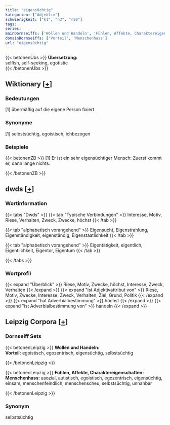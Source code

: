 ```yaml
---
title: "eigensüchtig"
kategorien: ["Adjektiv"]
schwierigkeit: ["k1", "h3", "r20"]
tags:
series:
mainDornseiffs: ['Wollen und Handeln', 'Fühlen, Affekte, Charaktereigenschaften']
domainDornseiffs: ['Vorteil', 'Menschenhass']
url: "eigensüchtig"
---
```


{{< betonenÜbs >}}
**Übersetzung:**  
selfish, self-seeking, egotistic  
{{< /betonenÜbs >}}

## Wiktionary [[+](https://de.wiktionary.org/wiki/eigensüchtig)]

### Bedeutungen
[1] übermäßig auf die eigene Person fixiert  

### Synonyme
[1] selbstsüchtig, egoistisch, ichbezogen  

### Beispiele
{{< betonenZB >}}
[1] Er ist ein sehr eigensüchtiger Mensch: Zuerst kommt er, dann lange nichts.  

{{< /betonenZB >}}


## dwds [[+](https://www.dwds.de/wb/eigensüchtig)]

### Wortinformation
{{< tabs "Dwds" >}}
{{< tab "Typische Verbindungen" >}}
Interesse, Motiv, Riese, Verhalten, Zweck, Zwecke, höchst
{{< /tab >}}

{{< tab "alphabetisch vorangehend" >}}
Eigensucht, Eigenstrahlung, Eigenständigkeit, eigenständig, Eigenstaatlichkeit
{{< /tab >}}

{{< tab "alphabetisch vorangehend" >}}
Eigentätigkeit, eigentlich, Eigentlichkeit, Eigentor, Eigentum
{{< /tab >}}

{{< /tabs >}}

### Wortprofil
{{< expand "Überblick" >}} Riese, Motiv, Zwecke, höchst, Interesse, Zweck, Verhalten {{< /expand >}}
{{< expand "ist Adjektivattribut von" >}} Riese, Motiv, Zwecke, Interesse, Zweck, Verhalten, Ziel, Grund, Politik {{< /expand >}}
{{< expand "hat Adverbialbestimmung" >}} höchst {{< /expand >}}
{{< expand "ist Adverbialbestimmung von" >}} handeln {{< /expand >}}

## Leipzig Corpora [[+](https://corpora.uni-leipzig.de/en/res?word=eigensüchtig&corpusId=deu_newscrawl-public_2018)]

### Dornseiff Sets
{{< betonenLeipzig >}}
**Wollen und Handeln:**  
**Vorteil:** egoistisch, egozentrisch, eigensüchtig, selbstsüchtig  

{{< /betonenLeipzig >}}


{{< betonenLeipzig >}}
**Fühlen, Affekte, Charaktereigenschaften:**  
**Menschenhass:** asozial, autistisch, egoistisch, egozentrisch, eigensüchtig, einsam, menschenfeindlich, menschenscheu, selbstsüchtig, unnahbar  

{{< /betonenLeipzig >}}

### Synonym
selbstsüchtig

